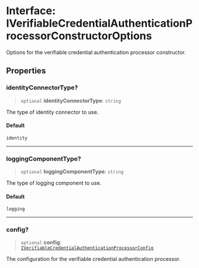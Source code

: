 # Interface: IVerifiableCredentialAuthenticationProcessorConstructorOptions

Options for the verifiable credential authentication processor constructor.

## Properties

### identityConnectorType?

> `optional` **identityConnectorType**: `string`

The type of identity connector to use.

#### Default

```ts
identity
```

***

### loggingComponentType?

> `optional` **loggingComponentType**: `string`

The type of logging component to use.

#### Default

```ts
logging
```

***

### config?

> `optional` **config**: [`IVerifiableCredentialAuthenticationProcessorConfig`](IVerifiableCredentialAuthenticationProcessorConfig.md)

The configuration for the verifiable credential authentication processor.
